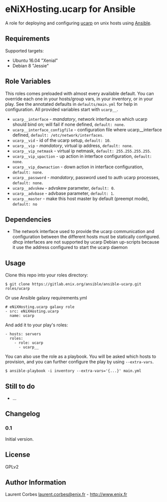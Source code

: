 eNiXHosting.ucarp for Ansible
==================

A role for deploying and configuring [ucarp](https://www.pureftpd.org/project/ucarp) on unix hosts using [Ansible](http://www.ansible.com/).


Requirements
------------

Supported targets:

- Ubuntu 16.04 "Xenial"
- Debian 8 "Jessie"


Role Variables
--------------

This roles comes preloaded with almost every available default. You can override each one in your hosts/group vars, in your inventory, or in your play. See the annotated defaults in `defaults/main.yml` for help in configuration. All provided variables start with `ucarp__`.

- `ucarp__interface` - *mandatory*, network interface on which ucarp should bind on; will fail if none defined, `default: none`.
- `ucarp__interface_configfile` - configuration file where ucarp__interface defined, `default: /etc/network/interfaces`.
- `ucarp__vid` - id of the ucarp setup, `default: 10`.
- `ucarp__vip` - *mandatory*, virtual ip address, `default: none`.
- `ucarp__vip_netmask` - virtual ip netmask, `default: 255.255.255.255`.
- `ucarp__vip_upaction` - up action in interface configuration, `default: none`.
- `ucarp__vip_downaction` - down action in interface configuration, `default: none`.
- `ucarp__password` - *mandatory*, password used to auth ucarp processes, `default: none`.
- `ucarp__advskew` - advskew parameter, `default: 0`.
- `ucarp__advbase` - advbase parameter, `default: 1`.
- `ucarp__master` - make this host master by default (preempt mode), `default: no`

Dependencies
------------

- The network interface used to provide the ucarp communication and configuration between the different hosts must be statically configured. dhcp interfaces are not supported by ucarp Debian up-scripts because it use the address configured to start the ucarp daemon

Usage
-----

Clone this repo into your roles directory:

    $ git clone https://gitlab.enix.org/ansible/ansible-ucarp.git roles/ucarp

Or use Ansible galaxy requirements.yml

    # eNiXHosting.ucarp galaxy role
    - src: eNiXHosting.ucarp
      name: ucarp

And add it to your play's roles:

    - hosts: servers
      roles:
        - role: ucarp
          - ucarp__

You can also use the role as a playbook. You will be asked which hosts to provision, and you can further configure the play by using `--extra-vars`.

    $ ansible-playbook -i inventory --extra-vars='{...}' main.yml


Still to do
-----------

- ...


Changelog
---------

### 0.1

Initial version.

License
-------

GPLv2

Author Information
------------------

Laurent Corbes <laurent.corbes@enix.fr> - http://www.enix.fr
